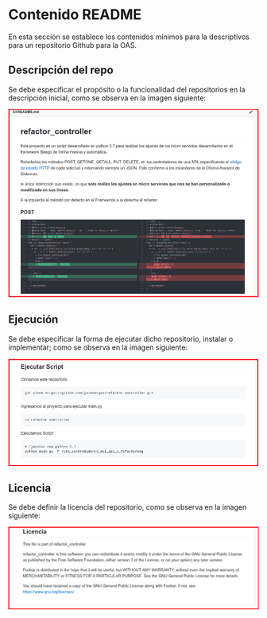 # Contenido README

En esta sección se establece los contenidos mínimos para la descriptivos para un repositorio Github para la OAS.


## Descripción del repo
Se debe especificar el propósito o la funcionalidad del repositorios en la descripción inicial, como  se observa en la imagen siguiente:

![Crear BD](/repositorios_institucionales/img/repo_03.png)

## Ejecución
Se debe especificar la forma de ejecutar dicho repositorio, instalar o implementar; como  se observa en la imagen siguiente:

![Crear BD](/repositorios_institucionales/img/repo_04.png)

## Licencia
Se debe definir la licencia del repositorio, como  se observa en la imagen siguiente:

![Crear BD](/repositorios_institucionales/img/repo_05.png)
